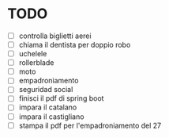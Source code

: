 # TODO

- [ ] controlla biglietti aerei
- [ ] chiama il dentista per doppio robo
- [ ] uchelele
- [ ] rollerblade
- [ ] moto
- [ ] empadroniamento
- [ ] seguridad social
- [ ] finisci il pdf di spring boot
- [ ] impara il catalano
- [ ] impara il castigliano
- [ ] stampa il pdf per l'empadroniamento del 27
